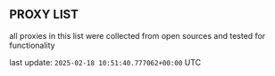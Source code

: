 ## PROXY LIST

all proxies in this list were collected from open sources and tested for functionality

last update: `2025-02-18 10:51:40.777062+00:00` UTC